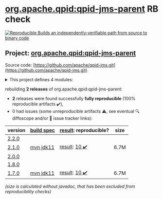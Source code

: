 [org.apache.qpid:qpid-jms-parent](https://search.maven.org/artifact/org.apache.qpid/qpid-jms-parent/) RB check
=======

[![Reproducible Builds](https://reproducible-builds.org/images/logos/rb.svg) an independently-verifiable path from source to binary code](https://reproducible-builds.org/)

## Project: [org.apache.qpid:qpid-jms-parent](https://search.maven.org/artifact/org.apache.qpid/qpid-jms-parent/)

Source code: [https://github.com/apache/qpid-jms.git](https://github.com/apache/qpid-jms.git)

<details><summary>This project defines 4 modules:</summary>

* [org.apache.qpid:apache-qpid-jms](https://search.maven.org/artifact/org.apache.qpid/apache-qpid-jms/)
* [org.apache.qpid:qpid-jms-client](https://search.maven.org/artifact/org.apache.qpid/qpid-jms-client/)
* [org.apache.qpid:qpid-jms-discovery](https://search.maven.org/artifact/org.apache.qpid/qpid-jms-discovery/)
* [org.apache.qpid:qpid-jms-parent](https://search.maven.org/artifact/org.apache.qpid/qpid-jms-parent/)
</details>

rebuilding **2 releases** of org.apache.qpid:qpid-jms-parent:
- **2** releases were found successfully **fully reproducible** (100% reproducible artifacts :heavy_check_mark:),
- 0 had issues (some unreproducible artifacts :warning:, see eventual :mag: diffoscope and/or :memo: issue tracker links):

| version | [build spec](/BUILDSPEC.md) | [result](https://reproducible-builds.org/docs/jvm/): reproducible? | size |
| -- | --------- | ------ | -- |
| [2.2.0](https://search.maven.org/artifact/org.apache.qpid/qpid-jms-parent/2.2.0/pom) | | | |
| [2.1.0](https://search.maven.org/artifact/org.apache.qpid/qpid-jms-parent/2.1.0/pom) | [mvn jdk11](qpid-jms-2.1.0.buildspec) | [result](qpid-jms-parent-2.1.0.buildinfo): [10 :heavy_check_mark: ](qpid-jms-parent-2.1.0.buildcompare) | 6.7M |
| [2.0.0](https://search.maven.org/artifact/org.apache.qpid/qpid-jms-parent/2.0.0/pom) | | | |
| [1.8.0](https://search.maven.org/artifact/org.apache.qpid/qpid-jms-parent/1.8.0/pom) | | | |
| [1.7.0](https://search.maven.org/artifact/org.apache.qpid/qpid-jms-parent/1.7.0/pom) | [mvn jdk11](qpid-jms-1.7.0.buildspec) | [result](qpid-jms-parent-1.7.0.buildinfo): [10 :heavy_check_mark: ](qpid-jms-parent-1.7.0.buildcompare) | 6.7M |

<i>(size is calculated without javadoc, that has been excluded from reproducibility checks)</i>
